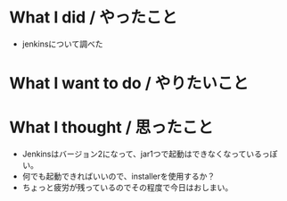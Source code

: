 # What I did / やったこと
- jenkinsについて調べた

# What I want to do / やりたいこと

# What I thought / 思ったこと
- Jenkinsはバージョン2になって、jar1つで起動はできなくなっているっぽい。
- 何でも起動できればいいので、installerを使用するか？
- ちょっと疲労が残っているのでその程度で今日はおしまい。
